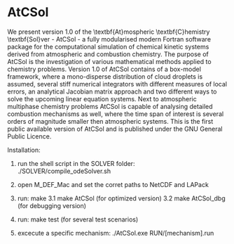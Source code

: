 # AtCSol
We present version 1.0 of the \textbf{At}mospheric \textbf{C}hemistry \textbf{Sol}ver - AtCSol -  a fully modularised modern Fortran software package for the computational simulation of chemical kinetic systems derived from atmospheric and combustion chemistry. The purpose of AtCSol is the investigation of various mathematical methods applied to chemistry problems. Version 1.0 of AtCSol contains of a box-model framework, where a mono-disperse distribution of cloud droplets is assumed, several stiff numerical integrators with different measures of local errors, an analytical Jacobian matrix approach and two different ways to solve the upcoming linear equation systems. Next to atmospheric multiphase chemistry problems AtCSol is capable of analysing detailed combustion mechanisms as well, where the time span of interest is several orders of magnitude smaller then atmospheric systems. This is the first public available version of AtCSol and is published under the GNU General Public Licence.


Installation:

  1.  run the shell script in the SOLVER folder:  ./SOLVER/compile_odeSolver.sh
  
  2.  open M_DEF_Mac and set the corret paths to NetCDF and LAPack
  
  3.  run: make
      3.1 make AtCSol     (for optimized version)
      3.2 make AtCSol_dbg (for debugging version)
      
  4.  run: make test      (for several test scenarios)
  
  5. excecute a specific mechanism:   ./AtCSol.exe RUN/[mechanism].run
